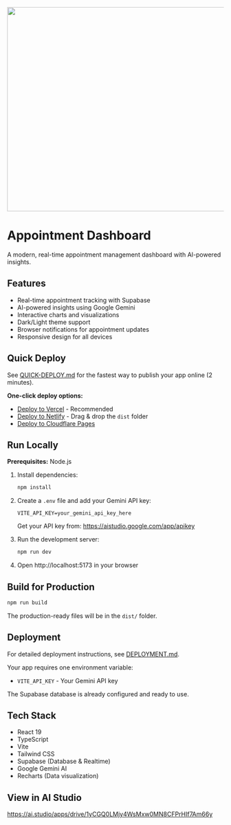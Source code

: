 <div align="center">
<img width="1200" height="475" alt="GHBanner" src="https://github.com/user-attachments/assets/0aa67016-6eaf-458a-adb2-6e31a0763ed6" />
</div>

# Appointment Dashboard

A modern, real-time appointment management dashboard with AI-powered insights.

## Features

- Real-time appointment tracking with Supabase
- AI-powered insights using Google Gemini
- Interactive charts and visualizations
- Dark/Light theme support
- Browser notifications for appointment updates
- Responsive design for all devices

## Quick Deploy

See [QUICK-DEPLOY.md](QUICK-DEPLOY.md) for the fastest way to publish your app online (2 minutes).

**One-click deploy options:**
- [Deploy to Vercel](https://vercel.com/new) - Recommended
- [Deploy to Netlify](https://app.netlify.com/drop) - Drag & drop the `dist` folder
- [Deploy to Cloudflare Pages](https://pages.cloudflare.com)

## Run Locally

**Prerequisites:** Node.js

1. Install dependencies:
   ```bash
   npm install
   ```

2. Create a `.env` file and add your Gemini API key:
   ```
   VITE_API_KEY=your_gemini_api_key_here
   ```
   Get your API key from: https://aistudio.google.com/app/apikey

3. Run the development server:
   ```bash
   npm run dev
   ```

4. Open http://localhost:5173 in your browser

## Build for Production

```bash
npm run build
```

The production-ready files will be in the `dist/` folder.

## Deployment

For detailed deployment instructions, see [DEPLOYMENT.md](DEPLOYMENT.md).

Your app requires one environment variable:
- `VITE_API_KEY` - Your Gemini API key

The Supabase database is already configured and ready to use.

## Tech Stack

- React 19
- TypeScript
- Vite
- Tailwind CSS
- Supabase (Database & Realtime)
- Google Gemini AI
- Recharts (Data visualization)

## View in AI Studio

https://ai.studio/apps/drive/1yCGQ0LMjy4WsMxw0MN8CFPrHIf7Am66y
